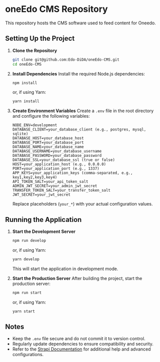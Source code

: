# oneEdo CMS Repository

This repository hosts the CMS software used to feed content for Oneedo.

## Setting Up the Project

1. **Clone the Repository**

   ```bash
   git clone git@github.com:Edo-DiDA/oneEdo-CMS.git
   cd oneEdo-CMS
   ```

2. **Install Dependencies**
   Install the required Node.js dependencies:

   ```bash
   npm install
   ```

   or, if using Yarn:

   ```bash
   yarn install
   ```

3. **Create Environment Variables**
   Create a `.env` file in the root directory and configure the following variables:

   ```env
   NODE_ENV=development
   DATABASE_CLIENT=your_database_client (e.g., postgres, mysql, sqlite)
   DATABASE_HOST=your_database_host
   DATABASE_PORT=your_database_port
   DATABASE_NAME=your_database_name
   DATABASE_USERNAME=your_database_username
   DATABASE_PASSWORD=your_database_password
   DATABASE_SSL=your_database_ssl (true or false)
   HOST=your_application_host (e.g., 0.0.0.0)
   PORT=your_application_port (e.g., 1337)
   APP_KEYS=your_application_keys (comma-separated, e.g., key1,key2,key3,key4)
   API_TOKEN_SALT=your_api_token_salt
   ADMIN_JWT_SECRET=your_admin_jwt_secret
   TRANSFER_TOKEN_SALT=your_transfer_token_salt
   JWT_SECRET=your_jwt_secret
   ```

   Replace placeholders (`your_*`) with your actual configuration values.

## Running the Application

1. **Start the Development Server**

   ```bash
   npm run develop
   ```

   or, if using Yarn:

   ```bash
   yarn develop
   ```

   This will start the application in development mode.

2. **Start the Production Server**
   After building the project, start the production server:

   ```bash
   npm run start
   ```

   or, if using Yarn:

   ```bash
   yarn start
   ```

## Notes

- Keep the `.env` file secure and do not commit it to version control.
- Regularly update dependencies to ensure compatibility and security.
- Refer to the [Strapi Documentation](https://docs.strapi.io/) for additional help and advanced configurations.


